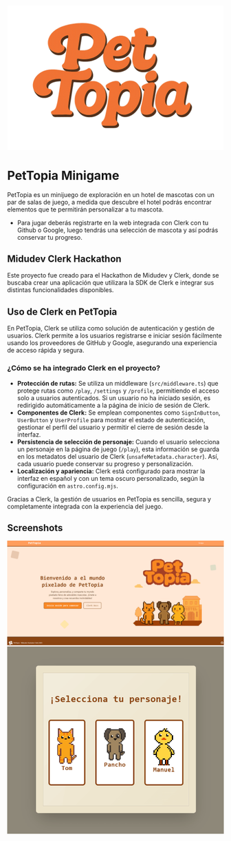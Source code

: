 ![PetTopia-logo](src/media/assets/rounded-logo.png)

# PetTopia Minigame
PetTopia es un minijuego de exploración en un hotel de mascotas con un par de salas de juego, a medida que descubre el hotel podrás encontrar elementos que te permitirán personalizar a tu mascota.

- Para jugar deberás registrarte en la web integrada con Clerk con tu Github o Google, luego tendrás una selección de mascota y así podrás conservar tu progreso.

## Midudev Clerk Hackathon
Este proyecto fue creado para el Hackathon de Midudev y Clerk, donde se buscaba crear una aplicación que utilizara la SDK de Clerk e integrar sus distintas funcionalidades disponibles.

## Uso de Clerk en PetTopia

En PetTopia, Clerk se utiliza como solución de autenticación y gestión de usuarios. Clerk permite a los usuarios registrarse e iniciar sesión fácilmente usando los proveedores de GitHub y Google, asegurando una experiencia de acceso rápida y segura.

### ¿Cómo se ha integrado Clerk en el proyecto?

- **Protección de rutas:** Se utiliza un middleware (`src/middleware.ts`) que protege rutas como `/play`, `/settings` y `/profile`, permitiendo el acceso solo a usuarios autenticados. Si un usuario no ha iniciado sesión, es redirigido automáticamente a la página de inicio de sesión de Clerk.
- **Componentes de Clerk:** Se emplean componentes como `SignInButton`, `UserButton` y `UserProfile` para mostrar el estado de autenticación, gestionar el perfil del usuario y permitir el cierre de sesión desde la interfaz.
- **Persistencia de selección de personaje:** Cuando el usuario selecciona un personaje en la página de juego (`/play`), esta información se guarda en los metadatos del usuario de Clerk (`unsafeMetadata.character`). Así, cada usuario puede conservar su progreso y personalización.
- **Localización y apariencia:** Clerk está configurado para mostrar la interfaz en español y con un tema oscuro personalizado, según la configuración en `astro.config.mjs`.

Gracias a Clerk, la gestión de usuarios en PetTopia es sencilla, segura y completamente integrada con la experiencia del juego.

## Screenshots
![PetTopia-screenshot](src/media/images/screenshots/index.png)
![PetTopia-screenshot](src/media/images/screenshots/characterSelect.png)